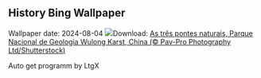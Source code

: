 ## History Bing Wallpaper
Wallpaper date: 2024-08-04
![](https://www.bing.com/th?id=OHR.WulongKarst_PT-BR9259543869_UHD.jpg&w=1000)Download: [As três pontes naturais, Parque Nacional de Geologia Wulong Karst, China (© Pav-Pro Photography Ltd/Shutterstock)](https://www.bing.com/th?id=OHR.WulongKarst_PT-BR9259543869_UHD.jpg)

Auto get programm by LtgX
